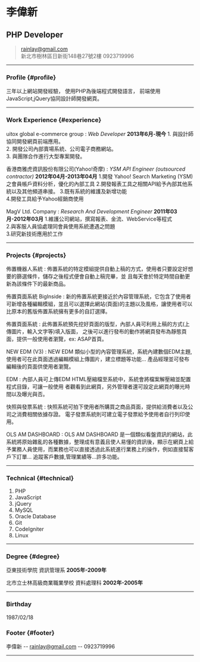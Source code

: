 # 李偉新
## PHP Developer

> [rainlay@gmail.com](rainlay@gmail.com)  
> 新北市樹林區日新街148巷27號2樓
> 0923719996

------

### Profile {#profile}

三年以上網站開發經驗，
使用PHP為後端程式開發語言，
前端使用JavaScript,jQuery協同設計師開發網頁。

------

### Work Experience {#experience}

uitox global e-commerce group 
: *Web Developer*
    __2013年6月-現今__
    1. 與設計師協同開發網頁前端應用。  
    2. 開發公司內部賣場系統、公司電子商務網站。  
    3. 與團隊合作進行大型專案開發。

香港商雅虎資訊股份有限公司(Yahoo!奇摩)
: *YSM API Engineer (outsourced contractor)*
    __2012年04月-2013年04月__
    1.開發  Yahoo!  Search  Marketing  (YSM)  之會員帳戶資料分析，優化的內部工具
    2.開發報表工具之相關API給予內部其他系統以及其他頻道串接。
    3.既有系統的維護及新增功能  
    4.開發工具給予Yahoo經銷商使用  
  
MagV Ltd. Company
: *Research And Development Engineer*
    __2011年03月-2012年03月__
    1.維護公司網站，撰寫報表、金流、WebService等程式  
    2.與客服人員協處理同會員使用系統遭遇之問題  
    3.研究新技術應用於工作

------

### Projects {#projects}

佈置機器人系統
: 佈置系統的特定模組提供自動上稿的方式，使用者只要設定好想要的篩選條件，儲存之後程式便會自動上稿完畢，並	  且每天會於特定時間自動更新為該條件下的最新商品。

佈置頁面系統 BigInside
: 新的佈置系統更接近於內容管理系統，它包含了使用者可新增各種編輯模組，並且可以選擇此網站(頁面)的主題以及風格，讓使用者可以比原本的舊版佈置系統擁有更多的自訂選擇。

佈置頁面系統
: 此佈置系統預先挖好頁面的版型，內部人員可利用上稿的方式(上傳圖片，輸入文字等)填入版面，
之後可以進行發布的動作將網頁發布為靜態頁面，提供一般使用者瀏覽，ex: ASAP首頁。

NEW EDM (V3)
: NEW EDM 類似小型的內容管理系統，系統內建數個EDM主題, 使用者可在此頁面透過編輯模組上傳圖片，建立標題等功能...
產品經理並可發布編輯後的頁面供使用者瀏覽。

EDM
: 內部人員可上傳EDM HTML壓縮檔至系統中，系統會將檔案解壓縮並配置程式目錄，可讓一般使用
者觀看到此網頁，另外管理者還可設定此網頁的曝光時間以及曝光與否。

快照與發票系統
: 快照系統可拍下使用者所購買之商品頁面，提供給消費者以及公司之消費相關依據存證。
  電子發票系統則可建立電子發票給予使用者自行列印使用。

OLS AM DASHBOARD
: OLS AM DASHBOARD 是一個類似看盤資訊的網站，此系統將原始雜亂的各種數據，整理成有意義且使人易懂的資訊後，顯示在網頁上給予業務人員使用，而業務也可以直接透過此系統進行業務上的操作，例如直接幫客戶下訂單... 追蹤客戶數據,管理業績等...許多功能。

------

### Technical {#technical}

1. PHP
1. JavaScript
1. jQuery
1. MySQL
1. Oracle Database
1. Git
1. CodeIgniter
1. Linux

------

### Degree {#degree}

亞東技術學院 資訊管理系
	__2005年-2009年__

北市立士林高級商業職業學校 資料處理科
	__2002年-2005年__

------

### Birthday

1987/02/18 

### Footer {#footer}

李偉新 -- [rainlay@gmail.com](rainlay@gmail.com) -- 0923719996

------

